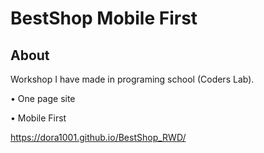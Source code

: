 # BestShop Mobile First

## About

Workshop I have made in programing school (Coders Lab).

• One page site

• Mobile First

 https://dora1001.github.io/BestShop_RWD/

